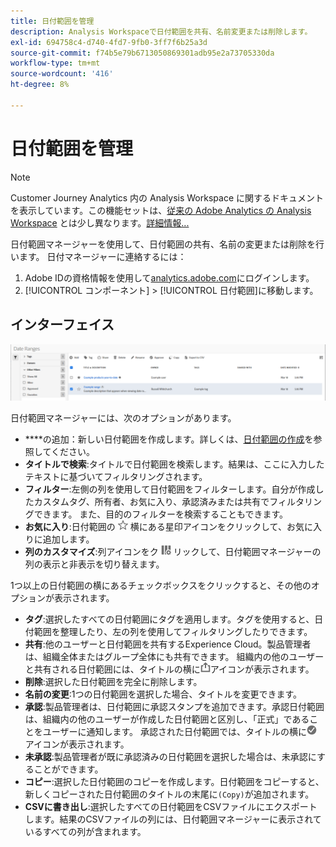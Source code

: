 ```yaml
---
title: 日付範囲を管理
description: Analysis Workspaceで日付範囲を共有、名前変更または削除します。
exl-id: 694758c4-d740-4fd7-9fb0-3ff7f6b25a3d
source-git-commit: f74b5e79b6713050869301adb95e2a73705330da
workflow-type: tm+mt
source-wordcount: '416'
ht-degree: 8%

---
```


# 日付範囲を管理

>[!NOTE]
>
>Customer Journey Analytics 内の Analysis Workspace に関するドキュメントを表示しています。この機能セットは、[従来の Adobe Analytics の Analysis Workspace](https://experienceleague.adobe.com/docs/analytics/analyze/analysis-workspace/home.html) とは少し異なります。[詳細情報...](/help/getting-started/cja-aa.md)

日付範囲マネージャーを使用して、日付範囲の共有、名前の変更または削除を行います。 日付マネージャーに連絡するには：

1. Adobe IDの資格情報を使用して[analytics.adobe.com](https://analytics.adobe.com)にログインします。
1. [!UICONTROL コンポーネント] > [!UICONTROL 日付範囲]に移動します。

## インターフェイス

![UI](../assets/date-range-ui.png)

日付範囲マネージャーには、次のオプションがあります。

* ****&#x200B;の追加：新しい日付範囲を作成します。詳しくは、[日付範囲の作成](create.md)を参照してください。
* **タイトルで検索**:タイトルで日付範囲を検索します。結果は、ここに入力したテキストに基づいてフィルタリングされます。
* **フィルター**:左側の列を使用して日付範囲をフィルターします。自分が作成したカスタムタグ、所有者、お気に入り、承認済みまたは共有でフィルタリングできます。 また、目的のフィルターを検索することもできます。
* **お気に入り**:日付範囲の ![](../assets/star.png) 横にある星印アイコンをクリックして、お気に入りに追加します。
* **列のカスタマイズ**:列アイコンをク ![](../assets/columns.png) リックして、日付範囲マネージャーの列の表示と非表示を切り替えます。

1つ以上の日付範囲の横にあるチェックボックスをクリックすると、その他のオプションが表示されます。

* **タグ**:選択したすべての日付範囲にタグを適用します。タグを使用すると、日付範囲を整理したり、左の列を使用してフィルタリングしたりできます。
* **共有**:他のユーザーと日付範囲を共有するExperience Cloud。製品管理者は、組織全体またはグループ全体にも共有できます。 組織内の他のユーザーと共有される日付範囲には、タイトルの横に![共有](../assets/shared.png)アイコンが表示されます。
* **削除**:選択した日付範囲を完全に削除します。
* **名前の変更**:1つの日付範囲を選択した場合、タイトルを変更できます。
* **承認**:製品管理者は、日付範囲に承認スタンプを追加できます。承認日付範囲は、組織内の他のユーザーが作成した日付範囲と区別し、「正式」であることをユーザーに通知します。 承認された日付範囲では、タイトルの横に![承認済み](../assets/approved.png)アイコンが表示されます。
* **未承認**:製品管理者が既に承認済みの日付範囲を選択した場合は、未承認にすることができます。
* **コピー**:選択した日付範囲のコピーを作成します。日付範囲をコピーすると、新しくコピーされた日付範囲のタイトルの末尾に`(Copy)`が追加されます。
* **CSVに書き出し**:選択したすべての日付範囲をCSVファイルにエクスポートします。結果のCSVファイルの列には、日付範囲マネージャーに表示されているすべての列が含まれます。
